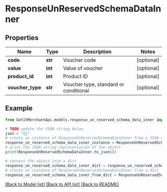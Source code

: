 # ResponseUnReservedSchemaDataInner


## Properties

Name | Type | Description | Notes
------------ | ------------- | ------------- | -------------
**code** | **str** | Voucher code | [optional] 
**value** | **int** | Value of voucher | [optional] 
**product_id** | **int** | Product ID | [optional] 
**voucher_type** | **str** | Voucher type, standard or conditional | [optional] 

## Example

```python
from GotItMerchantApi.models.response_un_reserved_schema_data_inner import ResponseUnReservedSchemaDataInner

# TODO update the JSON string below
json = "{}"
# create an instance of ResponseUnReservedSchemaDataInner from a JSON string
response_un_reserved_schema_data_inner_instance = ResponseUnReservedSchemaDataInner.from_json(json)
# print the JSON string representation of the object
print(ResponseUnReservedSchemaDataInner.to_json())

# convert the object into a dict
response_un_reserved_schema_data_inner_dict = response_un_reserved_schema_data_inner_instance.to_dict()
# create an instance of ResponseUnReservedSchemaDataInner from a dict
response_un_reserved_schema_data_inner_from_dict = ResponseUnReservedSchemaDataInner.from_dict(response_un_reserved_schema_data_inner_dict)
```
[[Back to Model list]](../README.md#documentation-for-models) [[Back to API list]](../README.md#documentation-for-api-endpoints) [[Back to README]](../README.md)


